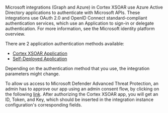 Microsoft integrations (Graph and Azure) in Cortex XSOAR use Azure Active Directory applications to authenticate with Microsoft APIs. These integrations use OAuth 2.0 and OpenID Connect standard-compliant authentication services, which use an Application to sign-in or delegate authentication. For more information, see the Microsoft identity platform overview.

There are 2 application authentication methods available:

 * [Cortex XSOAR Application](https://xsoar.pan.dev/docs/reference/articles/microsoft-integrations---authentication#cortex-xsoar-application)
 * [Self-Deployed Application](https://xsoar.pan.dev/docs/reference/articles/microsoft-integrations---authentication#self-deployed-application)

Depending on the authentication method that you use, the integration parameters might change.

To allow us access to Microsoft Defender Advanced Threat Protection, an admin has to approve our app using an admin consent flow, by clicking on the following [link](https://oproxy.demisto.ninja/ms-defender-atp).
After authorizing the Cortex XSOAR app, you will get an ID, Token, and Key, which should be inserted in the integration instance configuration's corresponding fields.
